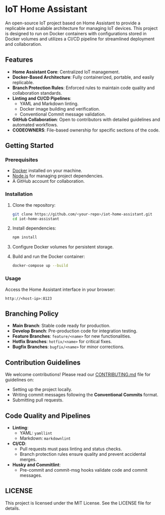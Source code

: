 
# IoT Home Assistant

An open-source IoT project based on Home Assistant to provide a replicable and
scalable architecture for managing IoT devices. This project is designed to run
on Docker containers with configurations stored in Docker volumes and utilizes
a CI/CD pipeline for streamlined deployment and collaboration.

## Features

- **Home Assistant Core**: Centralized IoT management.
- **Docker-Based Architecture**: Fully containerized, portable, and easily
  replicable.
- **Branch Protection Rules**: Enforced rules to maintain code quality and
  collaboration standards.
- **Linting and CI/CD Pipelines**:
  - YAML and Markdown linting.
  - Docker image building and verification.
  - Conventional Commit message validation.
- **GitHub Collaboration**: Open to contributors with detailed guidelines and
  automated workflows.
- **CODEOWNERS**: File-based ownership for specific sections of the code.

## Getting Started

### Prerequisites

- [Docker](https://www.docker.com/) installed on your machine.
- [Node.js](https://nodejs.org/) for managing project dependencies.
- A GitHub account for collaboration.

### Installation

1. Clone the repository:

   ```bash
   git clone https://github.com/<your-repo>/iot-home-assistant.git
   cd iot-home-assistant
   ```

2. Install dependencies:

   ```bash
   npm install
   ```

3. Configure Docker volumes for persistent storage.

4. Build and run the Docker container:

   ```bash
   docker-compose up --build
   ```

### Usage

Access the Home Assistant interface in your browser:

```plaintext
http://<host-ip>:8123
```

## Branching Policy

- **Main Branch**: Stable code ready for production.
- **Develop Branch**: Pre-production code for integration testing.
- **Feature Branches**: `feature/<name>` for new functionalities.
- **Hotfix Branches**: `hotfix/<name>` for critical fixes.
- **Bugfix Branches**: `bugfix/<name>` for minor corrections.

## Contribution Guidelines

We welcome contributions! Please read our [CONTRIBUTING.md](CONTRIBUTING.md)
file for guidelines on:

- Setting up the project locally.
- Writing commit messages following the **Conventional Commits** format.
- Submitting pull requests.

## Code Quality and Pipelines

- **Linting**:
  - YAML: `yamllint`
  - Markdown: `markdownlint`
- **CI/CD**:
  - Pull requests must pass linting and status checks.
  - Branch protection rules ensure quality and prevent accidental merges.
- **Husky and Commitlint**:
  - Pre-commit and commit-msg hooks validate code and commit messages.

## LICENSE

This project is licensed under the MIT License. See the LICENSE file for
details.
